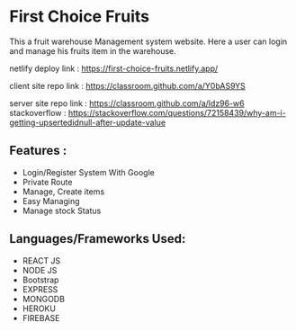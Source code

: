 
<h1>First Choice Fruits</h1>
<p>This a fruit warehouse Management system website. Here a user can login and manage his fruits item in the warehouse.</p>

netlify deploy link : https://first-choice-fruits.netlify.app/

client site repo link : https://classroom.github.com/a/Y0bAS9YS

server site repo link : https://classroom.github.com/a/ldz96-w6
stackoverflow : https://stackoverflow.com/questions/72158439/why-am-i-getting-upsertedidnull-after-update-value

<h2> Features :</h2>
<ul>
<li>Login/Register System With Google</li>
<li>Private Route</li>
<li>Manage, Create items</li>
<li>Easy Managing</li>
<li>Manage stock Status</li>
</ul>

<h2>Languages/Frameworks Used:</h2>
<ul>
<li>REACT JS</li>
<li> NODE JS</li>
<li>Bootstrap</li>
<li>EXPRESS</li>
<li>MONGODB</li>
<li>HEROKU</li>
<li>FIREBASE</li>
</ul

